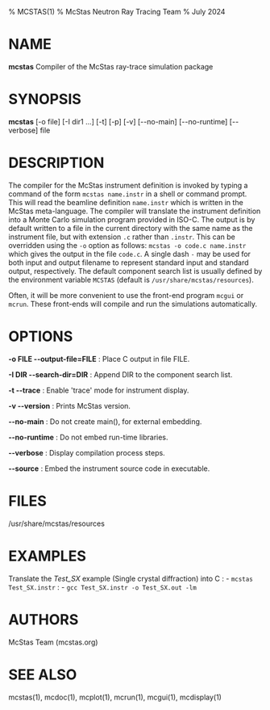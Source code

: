 % MCSTAS(1)
% McStas Neutron Ray Tracing Team
% July 2024

# NAME

**mcstas** Compiler of the McStas ray-trace simulation package

# SYNOPSIS

**mcstas** [-o file] [-I dir1 ...] [-t] [-p] [-v] [--no-main] [--no-runtime] [--verbose] file

# DESCRIPTION

The compiler for the McStas instrument definition is invoked by typing a
command of the form `mcstas name.instr` in a shell or command prompt.
This will read the beamline definition `name.instr` which is written in the
McStas meta-language. The compiler will translate the instrument definition
into a Monte Carlo simulation program provided in ISO-C. The output is by
default written to a file in the current directory with the same name as the
instrument file, but with extension `.c` rather than `.instr`. This can be
overridden using the `-o` option as follows: `mcstas -o code.c name.instr` which
gives the output in the file `code.c`. A single dash `-` may be used for both
input and output filename to represent standard input and standard output,
respectively. The default component search list is usually defined by the 
environment variable `MCSTAS`  (default is `/usr/share/mcstas/resources`).

Often, it will be more convenient to use the front-end program `mcgui` or
`mcrun`. These front-ends will compile and run the simulations automatically.

# OPTIONS

**-o FILE --output-file=FILE**
:   Place C output in file FILE.

**-I DIR --search-dir=DIR**
:   Append DIR to the component search list.

**-t --trace**
:   Enable 'trace' mode for instrument display.

**-v --version**
:   Prints McStas version.

**--no-main**
:   Do not create main(), for external embedding.

**--no-runtime**
:   Do not embed run-time libraries.

**--verbose**
:   Display compilation process steps.

**--source**
:   Embed the instrument source code in executable.

# FILES

/usr/share/mcstas/resources

# EXAMPLES

Translate the *Test_SX* example (Single crystal diffraction) into C
:   - `mcstas Test_SX.instr`
:   - `gcc Test_SX.instr -o Test_SX.out -lm`

# AUTHORS

McStas Team (mcstas.org)

# SEE ALSO

mcstas(1), mcdoc(1), mcplot(1), mcrun(1), mcgui(1), mcdisplay(1)
